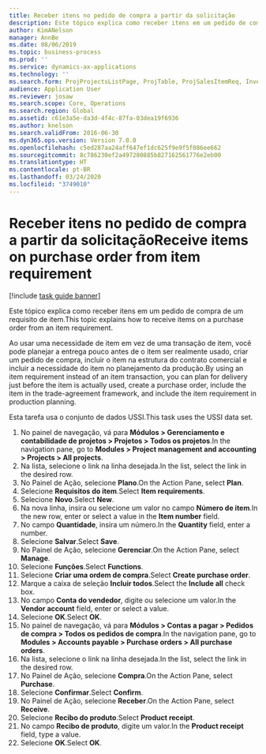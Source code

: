```yaml
---
title: Receber itens no pedido de compra a partir da solicitação
description: Este tópico explica como receber itens em um pedido de compra de um requisito de item.
author: KimANelson
manager: AnnBe
ms.date: 08/06/2019
ms.topic: business-process
ms.prod: ''
ms.service: dynamics-ax-applications
ms.technology: ''
ms.search.form: ProjProjectsListPage, ProjTable, ProjSalesItemReq, InventItemIdLookupSimple, PurchCreateFromSalesOrder, VendAccountItemLookup, PurchTable, PurchEditLines
audience: Application User
ms.reviewer: josaw
ms.search.scope: Core, Operations
ms.search.region: Global
ms.assetid: c61e3a5e-da3d-4f4c-87fa-03dea19f6936
ms.author: knelson
ms.search.validFrom: 2016-06-30
ms.dyn365.ops.version: Version 7.0.0
ms.openlocfilehash: c5ed287aa24aff647ef1dc625f9e9f5f086ee662
ms.sourcegitcommit: 8c786230ef2a497280885b827162561776e2eb00
ms.translationtype: HT
ms.contentlocale: pt-BR
ms.lasthandoff: 03/24/2020
ms.locfileid: "3749010"
---
```

# <a name="receive-items-on-purchase-order-from-item-requirement"></a><span data-ttu-id="62855-103">Receber itens no pedido de compra a partir da solicitação</span><span class="sxs-lookup"><span data-stu-id="62855-103">Receive items on purchase order from item requirement</span></span>

[!include [task guide banner](../../includes/task-guide-banner.md)]

<span data-ttu-id="62855-104">Este tópico explica como receber itens em um pedido de compra de um requisito de item.</span><span class="sxs-lookup"><span data-stu-id="62855-104">This topic explains how to receive items on a purchase order from an item requirement.</span></span>

<span data-ttu-id="62855-105">Ao usar uma necessidade de item em vez de uma transação de item, você pode planejar a entrega pouco antes de o item ser realmente usado, criar um pedido de compra, incluir o item na estrutura do contrato comercial e incluir a necessidade do item no planejamento da produção.</span><span class="sxs-lookup"><span data-stu-id="62855-105">By using an item requirement instead of an item transaction, you can plan for delivery just before the item is actually used, create a purchase order, include the item in the trade-agreement framework, and include the item requirement in production planning.</span></span> 

<span data-ttu-id="62855-106">Esta tarefa usa o conjunto de dados USSI.</span><span class="sxs-lookup"><span data-stu-id="62855-106">This task uses the USSI data set.</span></span>

1. <span data-ttu-id="62855-107">No painel de navegação, vá para **Módulos > Gerenciamento e contabilidade de projetos > Projetos > Todos os projetos**.</span><span class="sxs-lookup"><span data-stu-id="62855-107">In the navigation pane, go to **Modules > Project management and accounting > Projects > All projects**.</span></span>
2. <span data-ttu-id="62855-108">Na lista, selecione o link na linha desejada.</span><span class="sxs-lookup"><span data-stu-id="62855-108">In the list, select the link in the desired row.</span></span>
3. <span data-ttu-id="62855-109">No Painel de Ação, selecione **Plano**.</span><span class="sxs-lookup"><span data-stu-id="62855-109">On the Action Pane, select **Plan**.</span></span>
4. <span data-ttu-id="62855-110">Selecione **Requisitos do item**.</span><span class="sxs-lookup"><span data-stu-id="62855-110">Select **Item requirements**.</span></span>
5. <span data-ttu-id="62855-111">Selecione **Novo**.</span><span class="sxs-lookup"><span data-stu-id="62855-111">Select **New**.</span></span>
6. <span data-ttu-id="62855-112">Na nova linha, insira ou selecione um valor no campo **Número de item**.</span><span class="sxs-lookup"><span data-stu-id="62855-112">In the new row, enter or select a value in the **Item number** field.</span></span>
7. <span data-ttu-id="62855-113">No campo **Quantidade**, insira um número.</span><span class="sxs-lookup"><span data-stu-id="62855-113">In the **Quantity** field, enter a number.</span></span>
8. <span data-ttu-id="62855-114">Selecione **Salvar**.</span><span class="sxs-lookup"><span data-stu-id="62855-114">Select **Save**.</span></span>
9. <span data-ttu-id="62855-115">No Painel de Ação, selecione **Gerenciar**.</span><span class="sxs-lookup"><span data-stu-id="62855-115">On the Action Pane, select **Manage**.</span></span>
10. <span data-ttu-id="62855-116">Selecione **Funções**.</span><span class="sxs-lookup"><span data-stu-id="62855-116">Select **Functions**.</span></span>
11. <span data-ttu-id="62855-117">Selecione **Criar uma ordem de compra**.</span><span class="sxs-lookup"><span data-stu-id="62855-117">Select **Create purchase order**.</span></span>
12. <span data-ttu-id="62855-118">Marque a caixa de seleção **Incluir todos**.</span><span class="sxs-lookup"><span data-stu-id="62855-118">Select the **Include all** check box.</span></span>
13. <span data-ttu-id="62855-119">No campo **Conta do vendedor**, digite ou selecione um valor.</span><span class="sxs-lookup"><span data-stu-id="62855-119">In the **Vendor account** field, enter or select a value.</span></span>
14. <span data-ttu-id="62855-120">Selecione **OK**.</span><span class="sxs-lookup"><span data-stu-id="62855-120">Select **OK**.</span></span>
15. <span data-ttu-id="62855-121">No painel de navegação, vá para **Módulos > Contas a pagar > Pedidos de compra > Todos os pedidos de compra**.</span><span class="sxs-lookup"><span data-stu-id="62855-121">In the navigation pane, go to **Modules > Accounts payable > Purchase orders > All purchase orders**.</span></span>
16. <span data-ttu-id="62855-122">Na lista, selecione o link na linha desejada.</span><span class="sxs-lookup"><span data-stu-id="62855-122">In the list, select the link in the desired row.</span></span>
17. <span data-ttu-id="62855-123">No Painel de Ação, selecione **Compra**.</span><span class="sxs-lookup"><span data-stu-id="62855-123">On the Action Pane, select **Purchase**.</span></span>
18. <span data-ttu-id="62855-124">Selecione **Confirmar**.</span><span class="sxs-lookup"><span data-stu-id="62855-124">Select **Confirm**.</span></span>
19. <span data-ttu-id="62855-125">No Painel de Ação, selecione **Receber**.</span><span class="sxs-lookup"><span data-stu-id="62855-125">On the Action Pane, select **Receive**.</span></span>
20. <span data-ttu-id="62855-126">Selecione **Recibo do produto**.</span><span class="sxs-lookup"><span data-stu-id="62855-126">Select **Product receipt**.</span></span>
21. <span data-ttu-id="62855-127">No campo **Recibo de produto**, digite um valor.</span><span class="sxs-lookup"><span data-stu-id="62855-127">In the **Product receipt** field, type a value.</span></span>
22. <span data-ttu-id="62855-128">Selecione **OK**.</span><span class="sxs-lookup"><span data-stu-id="62855-128">Select **OK**.</span></span>

